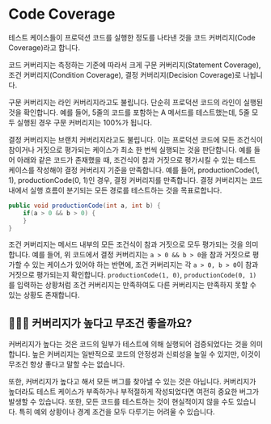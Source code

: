 # Code Coverage 

테스트 케이스들이 프로덕션 코드를 실행한 정도를 나타낸 것을 코드 커버리지(Code Coverage)라고 합니다.

코드 커버리지는 측정하는 기준에 따라서 크게 구문 커버리지(Statement Coverage), 조건 커버리지(Condition Coverage), 결정 커버리지(Decision Coverage)로 나뉩니다.

구문 커버리지는 라인 커버리지라고도 불립니다. 단순히 프로덕션 코드의 라인이 실행된 것을 확인합니다. 예를 들어, 5줄의 코드를 포함하는 A 메서드를 테스트했는데, 5줄 모두 실행된 경우 구문 커버리지는 100%가 됩니다.

결정 커버리지는 브랜치 커버리지라고도 불립니다. 이는 프로덕션 코드에 모든 조건식이 참이거나 거짓으로 평가되는 케이스가 최소 한 번씩 실행되는 것을 판단합니다. 예를 들어 아래와 같은 코드가 존재했을 때, 조건식이 참과 거짓으로 평가시킬 수 있는 테스트 케이스를 작성해야 결정 커버리지 기준을 만족합니다. 예를 들어, productionCode(1, 1), productionCode(0, 1)인 경우, 결정 커버리지를 만족합니다. 결정 커버리지는 코드 내에서 실행 흐름이 분기되는 모든 경로를 테스트하는 것을 목표로합니다.

```java
public void productionCode(int a, int b) {
    if(a > 0 && b > 0) { 
    }
}
```

조건 커버리지는 메서드 내부의 모든 조건식이 참과 거짓으로 모두 평가되는 것을 의미합니다. 예를 들어, 위 코드에서 결정 커버리지는 `a > 0 && b > 0`을 참과 거짓으로 평가할 수 있는 케이스가 있어야 하는 반면에, 조건 커버리지는 각 `a > 0, b > 0`이 참과 거짓으로 평가되는지 확인합니다. `productionCode(1, 0)`, `productionCode(0, 1)` 를 입력하는 상황처럼 조건 커버리지는 만족하여도 다른 커버리지는 만족하지 못할 수 있는 상황도 존재합니다.

## 🤷🏻‍♂️ 커버리지가 높다고 무조건 좋을까요?

커버리지가 높다는 것은 코드의 일부가 테스트에 의해 실행되어 검증되었다는 것을 의미합니다. 높은 커버리지는 일반적으로 코드의 안정성과 신뢰성을 높일 수 있지만, 이것이 무조건 항상 좋다고 말할 수는 없습니다.

또한, 커버리지가 높다고 해서 모든 버그를 찾아낼 수 있는 것은 아닙니다. 커버리지가 높더라도 테스트 케이스가 부족하거나 부적절하게 작성되었다면 여전히 중요한 버그가 발생할 수 있습니다. 또한, 모든 코드를 테스트하는 것이 현실적이지 않을 수도 있습니다. 특히 예외 상황이나 경계 조건을 모두 다루기는 어려울 수 있습니다.